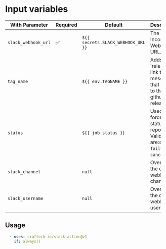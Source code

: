 # Input variables

| With Parameter        | Required           | Default                            | Description                      |
| --------------------- | ------------------ | ---------------------------------- | ---------------------------------|
| `slack_webhook_url`   | :white_check_mark: | `${{ secrets.SLACK_WEBHOOK_URL }}` | The Slack Incoming Webhooks URL.
| `tag_name`            |                    | `${{ env.TAGNAME }}`               | Adds a 'release' link to the message that leads to the github release.
| `status`              |                    | `${{ job.status }}`                | Used to force a status to report. Valid inputs are:`success`, `failure`, or `cancelled`.
| `slack_channel`       |                    | `null`                             | Overrides the default webhook channel. 
| `slack_username`      |                    | `null`                             | Overrides the default webhook username. 

## Usage

``` yaml
  - uses: craftech-io/slack-action@v1
    if: always()
```
